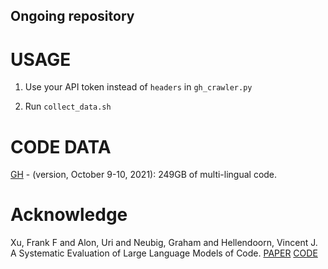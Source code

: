 ## Ongoing repository

# USAGE

1. Use your API token instead of `headers` in `gh_crawler.py`

2. Run `collect_data.sh`



# CODE DATA

[GH](https://zenodo.org/record/6341643/files/index.zip) - (version, October 9-10, 2021): 249GB of multi-lingual code.

# Acknowledge

Xu, Frank F and Alon, Uri and Neubig, Graham and Hellendoorn, Vincent J. A Systematic Evaluation of Large Language Models of Code. [PAPER](https://arxiv.org/pdf/2202.13169.pdf) [CODE](https://github.com/VHellendoorn/Code-LMs)
